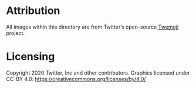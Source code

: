 # Attribution

All images within this directory are from Twitter’s
open-source [Twemoji](https://twemoji.twitter.com/content/twemoji-twitter/en.html) project.

# Licensing

Copyright 2020 Twitter, Inc and other contributors.
Graphics licensed under CC-BY 4.0: https://creativecommons.org/licenses/by/4.0/